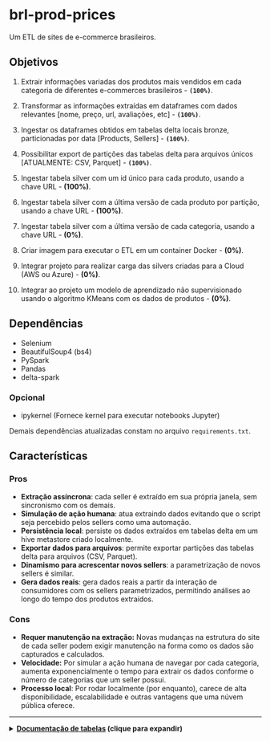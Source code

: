 # brl-prod-prices

Um ETL de sites de e-commerce brasileiros.

## Objetivos

1. Extrair informações variadas dos produtos mais vendidos em cada categoria de diferentes e-commerces brasileiros - **```(100%)```**.

2. Transformar as informações extraídas em dataframes com dados relevantes [nome, preço, url, avaliações, etc] - **```(100%)```**.
3. Ingestar os dataframes obtidos em tabelas delta locais bronze, particionadas por data [Products, Sellers] - **```(100%)```**.
4. Possibilitar export de partições das tabelas delta para arquivos únicos [ATUALMENTE: CSV, Parquet] - **```(100%)```**.
5. Ingestar tabela silver com um id único para cada produto, usando a chave URL - **(100%)**.
6. Ingestar tabela silver com a última versão de cada produto por partição, usando a chave URL - **(100%)**.
7. Ingestar tabela silver com a última versão de cada categoria, usando a chave URL - **(0%)**.
8. Criar imagem para executar o ETL em um container Docker - **(0%)**.
9. Integrar projeto para realizar carga das silvers criadas para a Cloud (AWS ou Azure) - **(0%)**.
10. Integrar ao projeto um modelo de aprendizado não supervisionado usando o algoritmo KMeans com os dados de produtos - **(0%)**.

## Dependências

- Selenium
- BeautifulSoup4 (bs4)
- PySpark
- Pandas
- delta-spark

### Opcional

- ipykernel (Fornece kernel para executar notebooks Jupyter)

Demais dependências atualizadas constam no arquivo ```requirements.txt```.

## Características

### Pros

- **Extração assíncrona**: cada seller é extraído em sua própria janela, sem sincronismo com os demais.
- **Simulação de ação humana**: atua extraindo dados evitando que o script seja percebido pelos sellers como uma automação.
- **Persistência local**: persiste os dados extraídos em tabelas delta em um hive metastore criado localmente.
- **Exportar dados para arquivos**: permite exportar partições das tabelas delta para arquivos (CSV, Parquet).
- **Dinamismo para acrescentar novos sellers**: a parametrização de novos sellers é similar.
- **Gera dados reais**: gera dados reais a partir da interação de consumidores com os sellers parametrizados, permitindo análises ao longo do tempo dos produtos extraídos.


### Cons

- **Requer manutenção na extração:** Novas mudanças na estrutura do site de cada seller podem exigir manutenção na forma como os dados são capturados e calculados.
- **Velocidade:** Por simular a ação humana de navegar por cada categoria, aumenta exponencialmente o tempo para extrair os dados conforme o número de categorias que um seller possui.
- **Processo local**: Por rodar localmente (por enquanto), carece de alta disponibilidade, escalabilidade e outras vantagens que uma núvem pública oferece.

---
<details>
<summary> <b><u>Documentação de tabelas</u> (clique para expandir)</b>  </summary> 

## Sellers

### Lista de sellers lidos
- Zoom
- Magazine Luiza
- Mercado Livre

## Tabelas

As tabelas são salvas utilizando delta-spark, criando-se na raíz do repositório um armazenamento Hive Metastore.


### Camada Bronze (b_prod_prices)

#### Produtos (b_prod_prices.b_products)

```Tabela de origem dos produtos extraídos de cada seller.```

| Nome | Tipo | Descrição | Default | Origem
| --- | --- | --- | --- | ---
| id | string | Id único da ingestão de cada produto | - | Gerado ao ser ingestado
| name | string | Nome do produto | - | Web scraping
| url | string | Link para a página do produto | - | Web scraping
| category | string | Categoria definida pelo próprio e-commerce | - | Web scraping
| price_in_cash | double | Preço à vista | - | Web scraping
| price_in_installments | double | Preço parcelado | -999 | Web scraping ou  calculado
| installments_num | int | Número de parcelas possíveis | 0 | Web scraping
| installments_value | double | Valor da parcela | -999 | Web scraping ou calculado
| img | string | Link para a imagem do produto | null | Web scraping
| seller | string | Nome do e-commerce em que o produto foi extraído | - | Atribuído automaticamente
| rating | double | Nota de avaliação do produto | -999 | Web scraping
| rating_users | int | Quantidade de usuários que avaliaram o produto | 0 | Web scraping
| position | int | Posição do produto nos mais vendidos da categoria em que se encontra | - | Gerado ao ser ingestado
| dt_refe_crga | string | Data da ingestão | - | Gerado em tempo de carga
| dh_exec | timestamp | Data e hora da ingestão | - | Gerado em tempo de carga

**Características**

- **Chaves**: url + dh_exec
- **Schema**: MergeSchema
- **Modo de carga**: Append
- **Partição**: dt_refe_crga

----

#### Sellers (b_prod_prices.b_sellers)

```Tabela de origem dos sellers parametrizados e suas respectivas categorias obtidas.```

| Nome | Tipo | Descrição | Default | Origem
| --- | --- | --- | --- | ---
| id | string | Id único do vendedor | - | Arquivo de parâmetros
| name | string | Nome do vendedor | - | Arquivo de parâmetros
| url | array(array(string)) | Links específicos para extração dos produtos e categorias do vendedor | - | Arquivo de parâmetros
| categories | array(map(string,string)) | Categoria definida pelo próprio e-commerce | - | Web scraping
| dt_refe_crga | string | Data da ingestão | - | Gerado em tempo de carga
| dh_exec | timestamp | Data e hora da ingestão | - | Gerado em tempo de carga

**Características**

- **Chaves**: id + dh_exec
- **Schema**: MergeSchema
- **Modo de carga**: Overwrite (partição)
- **Partição**: dt_refe_crga

----

### Silver (s_last_ver_products_table)

```Tabela visão produto. Exibe sempre a última versão de cada produto e suas respectivas informações.```

| Nome | Tipo | Descrição | Default | Origem
| --- | --- | --- | --- | ---
| DS_URL | string | URL do produto | - | Gerado na origem
| ID_ORIGIN | string | Id de ingestão do produto | - | Gerado na origem
| NM_PRODUCT | string | Nome do produto | - | Gerado na origem
| DS_IMG | string | Categoria definida pelo próprio e-commerce | - | Gerado na origem
| DS_CATEGORY | string | Categoria definida pelo próprio e-commerce | - | Gerado na origem
| VL_CASH | double | Preço à vista | - | Gerado na origem
| VL_INSTALLMENTS | double | Preço parcelado | - | Gerado na origem
| NR_INSTALLMENTS | int | Número de parcelas possíveis | - | Gerado na origem
| VL_SINGLE_INSTALLMENT | double | Valor da parcela | - | Gerado na origem
| NM_SELLER | string | Nome do e-commerce em que o produto foi extraído | - | Gerado na origem
| VL_RATING | double | Nota de avaliação do produto | - | Gerado na origem
| QT_RATING_USERS | int | Quantidade de usuários que avaliaram o produto | - | Gerado na origem
| NR_POSITION | int | Posição do produto nos mais vendidos da categoria em que se encontra | - | Gerado na origem
| dt_refe_crga | string | Data da ingestão | - | Gerado em tempo de carga
| dh_exec | timestamp | Data e hora da ingestão | - | Gerado em tempo de carga

**Características**

- **Chaves**: ID_CATALOG
- **Schema**: MergeSchema
- **Modo de carga**: Overwrite (partição)
- **Partição**: dt_refe_crga
- **Origem**: b_products
- **Tipos de carga**: Full

----


### Silver (s_catalog_products)

```Tabela visão produto sumarizada. Define um uuid para cada produto já ingestado em algum momento na origem.```

| Nome | Tipo | Descrição | Default | Origem
| --- | --- | --- | --- | ---
| ID_ORIGIN | string | Id de ingestão do produto | - | Gerado na origem
| NM_PRODUCT | string | Nome do produto | - | Gerado na origem
| DS_URL | string | URL do produto | - | Gerado na origem
| DS_IMG | string | URL da imagem do produto | - | Gerado na origem
| ID_CATALOG | string | UUID único do produto | - | Gerado em tempo de carga
| dt_refe_crga | string | Data da ingestão | - | Gerado em tempo de carga
| dh_exec | timestamp | Data e hora da ingestão | - | Gerado em tempo de carga

**Características**

- **Chaves**: ID_CATALOG
- **Schema**: MergeSchema
- **Modo de carga**: Overwrite (partição)
- **Partição**: dt_refe_crga
- **Origem**: b_products
- **Tipos de carga**: Full

----

### Silver (s_catalog_products)

```Tabela visão categoria-seller. Criada a partir das estruturas de categorias de cada seller na origem.```

| Nome | Tipo | Descrição | Default | Origem
| --- | --- | --- | --- | ---
| ID_CATEGORY | string | Id sequencial único para cada categoria | - | Gerado em tempo de carga
| DS_CATEGORY | string | Descrição da categoria | - | Gerado na origem
| NM_SELLER | string | Nome do e-commerce em que o produto foi extraído | - | Gerado na origem
| DS_URL | string | URL da categoria | - | Gerado na origem
| DH_ORIGIN_EXEC | timestamp | Data e hora da última ingestão da categoria na origem | - | Gerado na origem
| dt_refe_crga | string | Data da ingestão | - | Gerado em tempo de carga
| dh_exec | timestamp | Data e hora da ingestão | - | Gerado em tempo de carga

**Características**

- **Chaves**: ID_CATEGORY
- **Schema**: MergeSchema
- **Modo de carga**: Overwrite (partição)
- **Partição**: dt_refe_crga
- **Origem**: b_products
- **Tipos de carga**: 
    - **Full** (total)
    - **Incremental** (comparativo entre última partição salva VS tempo de execução)
    
----



</details>